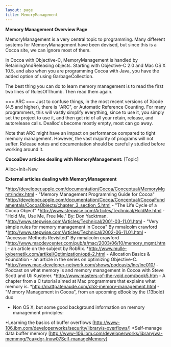 ```yaml
---
layout: page
title: MemoryManagement
---
```




**Memory Management Overview Page**

MemoryManagement is a very central topic to programming. Many different systems for MemoryManagement have been devised, but since this is a Cocoa site, we can ignore most of them.

In Cocoa with Objective-C, MemoryManagement is handled by RetainingAndReleasing objects. Starting with Objective-C 2.0 and Mac OS X 10.5, and also when you are programming Cocoa with Java, you have the added option of using GarbageCollection.

The best thing you can do to learn memory management is to read the first two lines of RulesOfThumb. Then read them again.

=== ARC ===
Just to confuse things, in the most recent versions of Xcode (4.5 and higher), there is "ARC", or Automatic Reference Counting. For many programmers, this will vastly simplify everything, since to use it, you simply set the project to use it, and then get rid of all your retain, release, and autorelease calls. Dealloc's become mostly empty, most can go away.

Note that ARC might have an impact on performance compared to tight memory management. However, the vast majority of programs will not suffer. Release notes and documentation should be carefully studied before working around it.


**CocoaDev articles dealing with MemoryManagement:** [Topic]

Alloc+Init=New

**External articles dealing with MemoryManagement**


*http://developer.apple.com/documentation/Cocoa/Conceptual/MemoryMgmt/index.html - "Memory Management Programming Guide for Cocoa"
*http://developer.apple.com/documentation/Cocoa/Conceptual/CocoaFundamentals/CocoaObjects/chapter_3_section_5.html - "The Life Cycle of a Cocoa Object"
*http://www.stepwise.com/Articles/Technical/HoldMe.html - "Hold Me, Use Me, Free Me." By: Don Yacktman.
*http://www.stepwise.com/Articles/Technical/2001-03-11.01.html - "Very simple rules for memory management in Cocoa" By mmalcolm crawford
*http://www.stepwise.com/Articles/Technical/2002-06-11.01.html - "Accessor Methods Revisited" By mmalcolm crawford
*http://www.macdevcenter.com/pub/a/mac/2003/06/10/memory_mgmt.html - an article on the subject by RobRix.
*http://www.mulle-kybernetik.com/artikel/Optimization/opti-2.html - Allocation Basics & Foundation - an article in the series
on optimizing Objective-C.
*http://www.mac-developer-network.com/shows/podcasts/lnc/lnc010/ - Podcast on what memory is and memory management in Cocoa with Steve Scott and Uli Kusterer.
*http://www.masters-of-the-void.com/book5.htm - A chapter from a C tutorial aimed at Mac programmers that explains what memory is.
*http://mattpatenaude.com/ch3-memory-management.html - "Memory Management in Cocoa", from an upcoming eBook by the {13bold} duo


* Non OS X, but some good background information on memory management principles:


*Learning the basics of buffer overflows [http://www-106.ibm.com/developerworks/security/library/s-overflows/]
*Self-manage data buffer memory [http://www-106.ibm.com/developerworks/library/wa-memmng/?ca=dgr-lnxw07Self-manageMemory]

